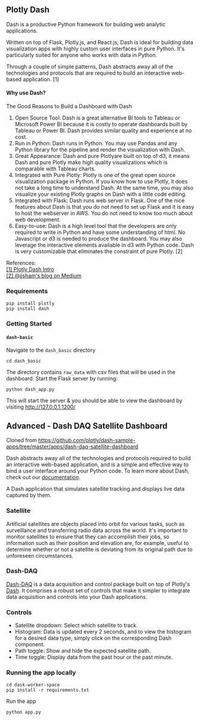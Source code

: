 ## Plotly Dash

Dash is a productive Python framework for building web analytic applications.

Written on top of Flask, Plotly.js, and React.js, Dash is ideal for building data visualization apps with highly custom user interfaces in pure Python. It's particularly suited for anyone who works with data in Python.

Through a couple of simple patterns, Dash abstracts away all of the technologies and protocols that are required to build an interactive web-based application. [1]

#### Why use Dash?

The Good Reasons to Build a Dashboard with Dash
1. Open Source Tool: Dash is a great alternative BI tools to Tableau or Microsoft Power BI because it is costly to operate dashboards built by Tableau or Power BI. Dash provides similar quality and experience at no cost.
2. Run in Python: Dash runs in Python. You may use Pandas and any Python library for the pipeline and render the visualization with Dash.
3. Great Appearance: Dash and pure Plotlyare built on top of d3, it means Dash and pure Plotly make high quality visualizations which is comparable with Tableau charts.
4. Integrated with Pure Plotly: Plotly is one of the great open source visualization package in Python. If you know how to use Plotly, it does not take a long time to understand Dash. At the same time, you may also visualize your existing Plotly graphs on Dash with a little code editing.
5. Integrated with Flask: Dash runs web server in Flask. One of the nice features about Dash is that you do not need to set up Flask and it is easy to host the webserver in AWS. You do not need to know too much about web development.
6. Easy-to-use: Dash is a high level tool that the developers are only required to write in Python and have some understanding of html. No Javascript or d3 is needed to produce the dashboard. You may also leverage the interactive elements available in d3 with Python code. Dash is very customizable that eliminates the constraint of pure Plotly. [2]


References: <br>
[[1] Plotly Dash Intro](https://dash.plotly.com/introduction) <br>
[[2] @jjsham's blog on Medium](https://medium.com/@jjsham/building-dashboard-using-plotly-dash-36bf94a1137)


### Requirements

```
pip install plotly
pip install dash
```

### Getting Started

#### `dash-basic`

Navigate to the `dash_basic` directory
```
cd dash_basic
```

The directory contains `raw_data` with csv files that will be used in the dashboard.
Start the Flask server by running:
```
python dash_app.py
```

This will start the server & you should be able to view the dashboard by visiting http://127.0.0.1:1200/


## Advanced - Dash DAQ Satellite Dashboard

Cloned from https://github.com/plotly/dash-sample-apps/tree/master/apps/dash-daq-satellite-dashboard

Dash abstracts away all of the technologies and protocols required to build an interactive web-based application, and
is a simple and effective way to bind a user interface around your Python code. To learn more about Dash, check out our
[documentation](https://dash.plot.ly/).


A Dash application that simulates satellite tracking and displays live data captured by them.

### Satellite

Artificial satellites are objects placed into orbit for various tasks, such as surveillance and transferring radio data
across the world. It's important to monitor satellites to ensure that they can accomplish their jobs, so information such as
their position and elevation are, for example, useful to determine whether or not a satellite is deviating from its original path
due to unforeseen circumstances.

### Dash-DAQ

[Dash-DAQ](http://dash-daq.netlify.com/#about) is a data acquisition and control package built on top of Plotly's
[Dash](https://plot.ly/products/dash/). It comprises a robust set of controls that make it simpler to integrate data
acquisition and controls into your Dash applications.


### Controls

- Satellite dropdown: Select which satellite to track.
- Histogram: Data is updated every 2 seconds, and to view the histogram for a desired data type, simply click on the
  corresponding Dash component.
- Path toggle: Show and hide the expected satellite path.
- Time toggle: Display data from the past hour or the past minute.

### Running the app locally

```
cd dask-worker-space
pip install -r requirements.txt
```

Run the app

```
python app.py
```